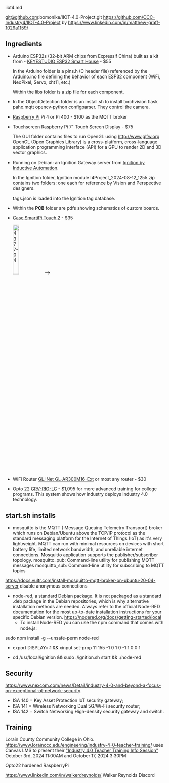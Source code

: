 iiot4.md

git@github.com:bomonike/IIOT-4.0-Project.git
https://github.com/CCC-Industry4/IIOT-4.0-Project
by https://www.linkedin.com/in/matthew-graff-1029a1159/

## Ingredients

* Arduino ESP32s (32-bit ARM chips from Expressif China) built as a kit from  - [KEYESTUDIO ESP32 Smart House](https://www.keyestudio.com/products/keyestudio-esp32-smart-home-kit-for-esp32-diy-starter-kit-edu) - $55

   In the Arduino folder is a pins.h (C header file) referenced by the Arduino.ino file defining the behavior of each ESP32 component (WiFi, NeoPixel, Servo, xht11, etc.)

   Within the libs folder is a zip file for each component.

* In the ObjectDetection folder is an install.sh to install torchvision flask paho.mqtt opencv-python configparser. They control the camera.

* [Raspberry Pi](https://www.raspberrypi.org/) Pi 4 or Pi 400 - $100 as the MQTT broker

* Touchscreen Raspberry Pi 7" Touch Screen Display - $75

   The GUI folder contains files to run OpenGL using http://www.glfw.org
   OpenGL (Open Graphics Library) is a cross-platform, cross-language application programming interface (API) for a GPU to render 2D and 3D vector graphics.

* Running on Debian: an Ignition Gateway server from [Ignition by Inductive Automation](https://inductiveautomation.com/ignition/).

   In the Ignition folder, Ignition module I4Project_2024-08-12_1255.zip contains two folders: one each for reference by Vision and Perspective designers.

   tags.json is loaded into the Ignition tag database.

* Within the <strong>PCB</strong> folder are pdfs showing schematics of custom boards.

* [Case SmartiPi Touch 2](https://www.adafruit.com/product/4377?gad_source=1&gclid=CjwKCAjwqMO0BhA8EiwAFTLgIMRqNCXHAhp_l-yysnQuAGzoeCjPC7tV8XhQrg3Q21p99cGYjvx5rBoCb64QAvD_BwE) - $35

  <!--> <img src="https://github.com/user-attachments/assets/3f5fcbb1-25a9-42d6-ae0f-e2ca17844d25" style="width: 20%;" alt="4377-04">
  -->

* WiFi Router [GL.iNet GL-AR300M16-Ext](https://store-us.gl-inet.com/products/gl-ar300m16-mini-smart-router) or most any router - $30

   <!-- <img src="https://github.com/user-attachments/assets/8f36c3b7-f8ef-4a87-8133-f80b9922bc74" style="width: 20%;" alt="41gQQAA8ozL _AC_SL1000_">

   ![thumbnail_IMG_3054](https://github.com/user-attachments/assets/62ca498c-cfb3-4ad6-86ff-0716ecaad7cd)
   -->

* Opto 22 [GRV-RIO-LC](https://www.opto22.com/products/product-container/grv-rio-lc) - $1,095 for more advanced training for college programs.  This system shows how industry deploys Industry 4.0 technology.

   <!-- ![image](https://github.com/user-attachments/assets/baf884df-4738-427b-814a-6525a1b212ee)
   -->


## start.sh installs
* mosquitto is the MQTT ( Message Queuing Telemetry Transport) broker which runs on Debian/Ubuntu above the TCP/IP protocol as the standard messaging platform for the Internet of Things (IoT) as it's very lightweight. MQTT can run with minimal resources on devices with short battery life, limited network bandwidth, and unreliable internet connections.
Mosquitto application supports the publisher/subscriber topology.
mosquitto_pub: Command-line utility for publishing MQTT messages
mosquitto_sub: Command-line utility for subscribing to MQTT topics

https://docs.vultr.com/install-mosquitto-mqtt-broker-on-ubuntu-20-04-server
 disable anonymous connections

* node-red, a standard Debian package. It is not packaged as a standard .deb package in the Debian repositories, which is why alternative installation methods are needed. Always refer to the official Node-RED documentation for the most up-to-date installation instructions for your specific Debian version.
https://nodered.org/docs/getting-started/local
   * To install Node-RED you can use the npm command that comes with node.js:

sudo npm install -g --unsafe-perm node-red

* export DISPLAY=:1 && xinput set-prop 11 155 -1 0 1 0 -1 1 0 0 1

* cd /usr/local/ignition && sudo ./ignition.sh start && ./node-red

## Security

https://www.nexcom.com/news/Detail/industry-4-0-and-beyond-a-focus-on-exceptional-ot-network-security

* ISA 140 = Key Asset Protection IoT security gateway;
* ISA 141 = Wireless Networking Dual 5G/Wi-Fi security router;
* ISA 142 = Switch Networking High-density security gateway and switch.

## Training

Lorain County Community College in Ohio.
https://www.lorainccc.edu/engineering/industry-4-0-teacher-training/
uses Canvas LMS to present their <a target="_blank" href="https://www.lorainccc.edu/engineering/industry-4-0-teacher-training/">"Industry 4.0 Teacher Training Info Session"</a> October 3rd, 2024 11:00AM and October 17, 2024 3:30PM

Opto22 hardened RaspberryPi

https://www.linkedin.com/in/walkerdreynolds/
Walker Reynolds
Discord


